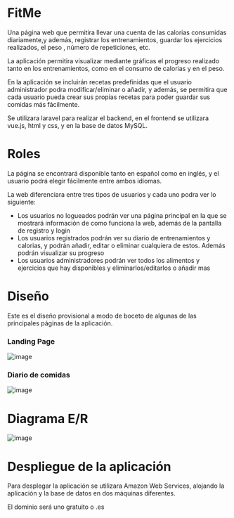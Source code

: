 # FitMe

Una página web que permitira llevar una cuenta de las calorias consumidas diariamente,y además, registrar los entrenamientos, guardar los ejercicios realizados, el peso , número de repeticiones, etc.

La aplicación permitira visualizar mediante gráficas el progreso realizado tanto en los entrenamientos, como en el consumo de calorias y en el peso.

En la aplicación se incluirán recetas predefinidas que el usuario administrador podra modificar/eliminar o añadir, y además, se permitira que cada usuario pueda crear sus propias recetas para poder guardar sus comidas más fácilmente.

Se utilizara laravel para realizar el backend, en el frontend se utilizara vue.js, html y css, y en la base de datos MySQL.

<h1>Roles</h1>

La página se encontrará disponible tanto en español como en inglés, y el usuario podrá elegir fácilmente entre ambos idiomas.

La web diferenciara entre tres tipos de usuarios y cada uno podra ver lo siguiente:
<ul>

<li>Los usuarios no logueados podrán ver una página principal en la que se mostrará información de como funciona la web, además de la pantalla de registro y login</li>
	
<li>Los usuarios registrados podrán ver su diario de entrenamientos y calorias, y podrán añadir, editar o eliminar cualquiera de estos. Además podrán visualizar su      progreso</li>

<li>Los usuarios administradores podrán ver todos los alimentos y ejercicios que hay disponibles y eliminarlos/editarlos o añadir mas</li></ul>

<h1>Diseño</h1>

Este es el diseño provisional a modo de boceto de algunas de las principales páginas de la aplicación.

<h3>Landing Page</h3>

![image](https://user-images.githubusercontent.com/71279176/160838067-9e4c07e7-1713-4399-8267-93164ef99d5a.png)

<h3>Diario de comidas</h3>

![image](https://user-images.githubusercontent.com/71279176/160838191-bd4807dd-9d18-4476-b8bb-04591df21d75.png)

<h1>Diagrama E/R</h1>

![image](https://user-images.githubusercontent.com/71279176/160837432-c471aa9a-5365-4a7c-82bc-facee322265d.png)

<h1>Despliegue de la aplicación</h1>

Para desplegar la aplicación se utilizara Amazon Web Services, alojando la aplicación y la base de datos en dos máquinas diferentes. 

El dominio será uno gratuito o .es